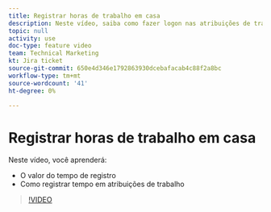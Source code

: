 ```yaml
---
title: Registrar horas de trabalho em casa
description: Neste vídeo, saiba como fazer logon nas atribuições de trabalho .
topic: null
activity: use
doc-type: feature video
team: Technical Marketing
kt: Jira ticket
source-git-commit: 650e4d346e1792863930dcebafacab4c88f2a8bc
workflow-type: tm+mt
source-wordcount: '41'
ht-degree: 0%

---
```


# Registrar horas de trabalho em casa

Neste vídeo, você aprenderá:

* O valor do tempo de registro
* Como registrar tempo em atribuições de trabalho

>[!VIDEO](https://video.tv.adobe.com/v/335103/?quality=12&learn=on)
